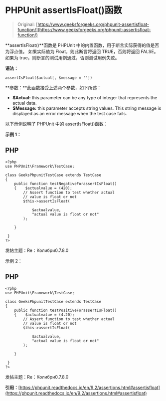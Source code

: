 # PHPUnit assertIsFloat()函数

> Original: [https://www.geeksforgeeks.org/phpunit-assertisfloat-function/](https://www.geeksforgeeks.org/phpunit-assertisfloat-function/)

**assertIsFloat()**函数是 PHPUnit 中的内置函数，用于断言实际获得的值是否为浮点值。 如果实际值为 Float，则此断言将返回 TRUE，否则将返回 FALSE。 如果为 true，则断言的测试用例通过，否则测试用例失败。

**语法：**

```
assertIsFloat($actual[, $message = ''])
```

**参数：**此函数接受上述两个参数，如下所述：

*   **$Actual:** this parameter can be any type of integer that represents the actual data.
*   **$Message:** this parameter accepts string values. This string message is displayed as an error message when the test case fails.

以下示例说明了 PHPUnit 中的 assertIsFloat()函数：

**示例 1：**

## PHP

```
<?php 
use PHPUnit\Framework\TestCase; 

class GeeksPhpunitTestCase extends TestCase 
{ 
    public function testNegativeForassertIsFloat()
    {    $actualvalue = (420);
        // Assert function to test whether actual 
        // value is float or not
        $this->assertIsFloat(

            $actualvalue, 
            "actual value is float or not"
        );

    }

 } 
?> 
```

发帖主题：Re：Колибри0.7.8.0

示例 2：

## PHP

```
<?php 
use PHPUnit\Framework\TestCase; 

class GeeksPhpunitTestCase extends TestCase 
{ 
    public function testPositiveForassertIsFloat()
    {    $actualvalue = (4.20);
        // Assert function to test whether actual 
        // value is float or not
        $this->assertIsFloat(

            $actualvalue, 
            "actual value is float or not"
        );

    }

 } 
?> 
```

发帖主题：Re：Колибри0.7.8.0

**引用：**[https://phpunit.readthedocs.io/en/9.2/assertions.html#assertisfloat](https://phpunit.readthedocs.io/en/9.2/assertions.html#assertisfloat)